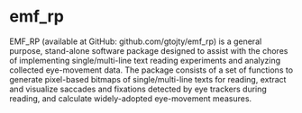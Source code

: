 # emf_rp
EMF_RP (available at GitHub: github.com/gtojty/emf_rp) is a general purpose, stand-alone software package designed to assist with the chores of implementing single/multi-line text reading experiments and analyzing collected eye-movement data. The package consists of a set of functions to generate pixel-based bitmaps of single/multi-line texts for reading, extract and visualize saccades and fixations detected by eye trackers during reading, and calculate widely-adopted eye-movement measures. 
